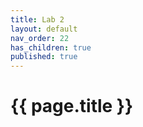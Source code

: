 ```yaml
---
title: Lab 2
layout: default
nav_order: 22
has_children: true
published: true
---
```


# {{ page.title }}

